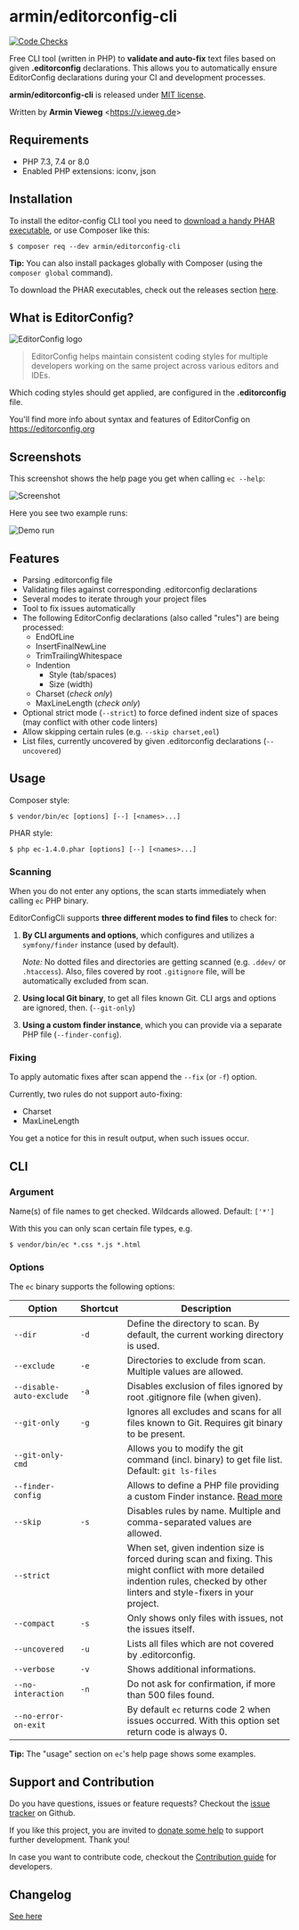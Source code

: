 # armin/editorconfig-cli

[![Code Checks](https://github.com/a-r-m-i-n/editorconfig-cli/actions/workflows/code-checks.yml/badge.svg)](https://github.com/a-r-m-i-n/editorconfig-cli/actions/workflows/code-checks.yml)

Free CLI tool (written in PHP) to **validate and auto-fix** text files based on given **.editorconfig** declarations.
This allows you to automatically ensure EditorConfig declarations during your CI and development processes.

**armin/editorconfig-cli** is released under [MIT license](LICENSE).

Written by **Armin Vieweg**  <<https://v.ieweg.de>>


## Requirements

- PHP 7.3, 7.4 or 8.0
- Enabled PHP extensions: iconv, json


## Installation

To install the editor-config CLI tool you need to [download a handy PHAR executable](https://github.com/a-r-m-i-n/editorconfig-cli/releases),
or use Composer like this:

```
$ composer req --dev armin/editorconfig-cli
```

**Tip:** You can also install packages globally with Composer (using the ``composer global`` command).

To download the PHAR executables, check out the releases section
[here](https://github.com/a-r-m-i-n/editorconfig-cli/releases).


## What is EditorConfig?

![EditorConfig logo](docs/images/editorconfig-logo.png)

> EditorConfig helps maintain consistent coding styles for multiple developers working on the
> same project across various editors and IDEs.

Which coding styles should get applied, are configured in the **.editorconfig** file.

You'll find more info about syntax and features of EditorConfig on
https://editorconfig.org


## Screenshots

This screenshot shows the help page you get when calling ``ec --help``:

![Screenshot](docs/images/ec-1.4.png)


Here you see two example runs:

![Demo run](docs/images/ec-demo.gif)


## Features

- Parsing .editorconfig file
- Validating files against corresponding .editorconfig declarations
- Several modes to iterate through your project files
- Tool to fix issues automatically
- The following EditorConfig declarations (also called "rules") are being processed:
    - EndOfLine
    - InsertFinalNewLine
    - TrimTrailingWhitespace
    - Indention
        - Style (tab/spaces)
        - Size (width)
    - Charset (*check only*)
    - MaxLineLength (*check only*)
- Optional strict mode (``--strict``) to force defined indent size of spaces (may conflict with other code linters)
- Allow skipping certain rules (e.g. ``--skip charset,eol``)
- List files, currently uncovered by given .editorconfig declarations (``--uncovered``)

## Usage

Composer style:
```
$ vendor/bin/ec [options] [--] [<names>...]
```

PHAR style:
```
$ php ec-1.4.0.phar [options] [--] [<names>...]
```

### Scanning

When you do not enter any options, the scan starts immediately when calling ``ec`` PHP binary.

EditorConfigCli supports **three different modes to find files** to check for:

1. **By CLI arguments and options**, which configures and utilizes a ``symfony/finder`` instance (used by default).

   *Note:* No dotted files and directories are getting scanned (e.g. ``.ddev/`` or ``.htaccess``).
   Also, files covered by root ``.gitignore`` file, will be automatically excluded from scan.

2. **Using local Git binary**, to get all files known Git. CLI args and options are ignored, then. (``--git-only``)

3. **Using a custom finder instance**, which you can provide via a separate PHP file (``--finder-config``).


### Fixing

To apply automatic fixes after scan append the ``--fix`` (or ``-f``) option.

Currently, two rules do not support auto-fixing:

- Charset
- MaxLineLength

You get a notice for this in result output, when such issues occur.


## CLI

### Argument

Name(s) of file names to get checked. Wildcards allowed. Default: ``['*']``

With this you can only scan certain file types, e.g.

```
$ vendor/bin/ec *.css *.js *.html
```


### Options

The ``ec`` binary supports the following options:

| Option | Shortcut | Description |
| ------ | -------- | ----------- |
| ``--dir`` | ``-d`` | Define the directory to scan. By default, the current working directory is used. |
| ``--exclude`` | ``-e`` | Directories to exclude from scan. Multiple values are allowed. |
| ``--disable-auto-exclude`` | ``-a`` | Disables exclusion of files ignored by root .gitignore file (when given). |
| ``--git-only`` | ``-g`` | Ignores all excludes and scans for all files known to Git. Requires git binary to be present. |
| ``--git-only-cmd`` | | Allows you to modify the git command (incl. binary) to get file list. Default: ``git ls-files`` |
| ``--finder-config`` | | Allows to define a PHP file providing a custom Finder instance. [Read more](docs/CustomFinderInstance.md) |
| ``--skip`` | ``-s`` | Disables rules by name. Multiple and comma-separated values are allowed. |
| ``--strict`` | | When set, given indention size is forced during scan and fixing. This might conflict with more detailed indention rules, checked by other linters and style-fixers in your project. |
| ``--compact`` | ``-s`` | Only shows only files with issues, not the issues itself.  |
| ``--uncovered`` | ``-u`` | Lists all files which are not covered by .editorconfig. |
| ``--verbose`` | ``-v`` | Shows additional informations. |
| ``--no-interaction`` | ``-n`` | Do not ask for confirmation, if more than 500 files found. |
| ``--no-error-on-exit`` | | By default ``ec`` returns code 2 when issues occurred. With this option set return code is always 0. |

**Tip:** The "usage" section on ``ec``'s help page shows some examples.


## Support and Contribution

Do you have questions, issues or feature requests? Checkout the
[issue tracker](https://github.com/a-r-m-i-n/editorconfig-cli/issues) on Github.

If you like this project, you are invited to [donate some help](https://www.paypal.com/cgi-bin/webscr?cmd=_s-xclick&hosted_button_id=2DCCULSKFRZFU)
to support further development. Thank you!

In case you want to contribute code, checkout the [Contribution guide](docs/Contribute.md) for developers.


## Changelog

[See here](docs/Versions.md)
